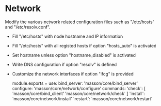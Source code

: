 
# Network

Modify the various network related configuration files such as
"/etc/hosts" and "/etc/resolv.conf".

* Fill "/etc/hosts" with node hostname and IP information
* Fill "/etc/hosts" with all registed hosts if option "hosts_auto" is activated
* Set hostname unless option "hostname_disabled" is activated
* Write DNS configuration if option "resolv" is defined
* Customize the network interfaces if option "ifcg" is provided

    module.exports =
      use:
        bind_server: 'masson/core/bind_server'
      configure:
        'masson/core/network/configure'
      commands:
        'check': [
          'masson/core/bind_client'
          'masson/core/network/check'
        ]
        'install':
          'masson/core/network/install'
        'restart':
          'masson/core/network/restart'
